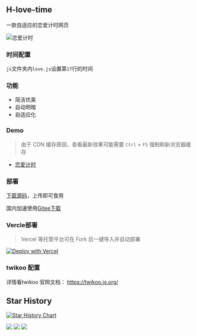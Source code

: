 ## H-love-time

一款自适应的恋爱计时网页

![恋爱计时](https://s2.loli.net/2023/11/03/L96ZW3fgyGE5UFq.png)

### 时间配置

`js`文件夹内`love.js`设置第`17`行的时间

### 功能

-  简洁优美
-  自动明暗
-  自适应化

### Demo

>由于 CDN 缓存原因，查看最新效果可能需要 `Ctrl` + `F5` 强制刷新浏览器缓存

- [恋爱计时](https://love.bsgun.cn)

### 部署

[下载源码](https://github.com/JLinMr/H-Love-Time/releases)，上传即可食用

国内加速使用[Gitee下载](https://gitee.com/JLinMr/H-Love-Time/releases)

### Vercle部署

>Vercel 等托管平台可在 Fork 后一键导入并自动部署

[![Deploy with Vercel](https://vercel.com/button)](https://vercel.com/new/clone?repository-url=https://github.com/JLinMr/H-Love-Time/&repository-name=H-Love-Time)

### twikoo 配置

详情看twikoo 官网文档： https://twikoo.js.org/

## Star History

[![Star History Chart](https://api.star-history.com/svg?repos=LinMr/H-Love-Time&type=Date)](https://star-history.com/#LinMr/H-Love-Time&Date)

<a title="SSL" target="_blank" href="https://myssl.com/seal/detail?domain=love.bsgun.cn"><img src="https://img.shields.io/badge/MySSL-安全认证-brightgreen"></a>&nbsp;<a title="CDN" target="_blank" href="https://www.jsdelivr.com/"><img src="https://img.shields.io/badge/CDN-jsdelivr-red"></a>&nbsp;<a title="Copyright" target="_blank" href="https://www.bsgun.cn"><img src="https://img.shields.io/badge/Copyright%20%C2%A9%202020--2023-JLinmr-blue"></a>


